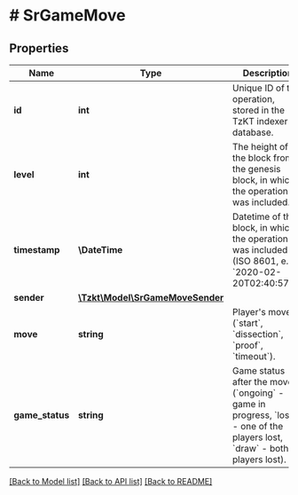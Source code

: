 # # SrGameMove

## Properties

Name | Type | Description | Notes
------------ | ------------- | ------------- | -------------
**id** | **int** | Unique ID of the operation, stored in the TzKT indexer database. | [optional]
**level** | **int** | The height of the block from the genesis block, in which the operation was included. | [optional]
**timestamp** | **\DateTime** | Datetime of the block, in which the operation was included (ISO 8601, e.g. &#x60;2020-02-20T02:40:57Z&#x60;). | [optional]
**sender** | [**\Tzkt\Model\SrGameMoveSender**](SrGameMoveSender.md) |  | [optional]
**move** | **string** | Player&#39;s move (&#x60;start&#x60;, &#x60;dissection&#x60;, &#x60;proof&#x60;, &#x60;timeout&#x60;). | [optional]
**game_status** | **string** | Game status after the move (&#x60;ongoing&#x60; - game in progress, &#x60;loser&#x60; - one of the players lost, &#x60;draw&#x60; - both players lost). | [optional]

[[Back to Model list]](../../README.md#models) [[Back to API list]](../../README.md#endpoints) [[Back to README]](../../README.md)
